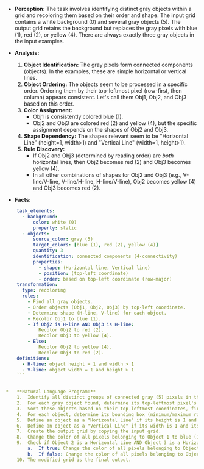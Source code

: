 *   **Perception:** The task involves identifying distinct gray objects within a grid and recoloring them based on their order and shape. The input grid contains a white background (0) and several gray objects (5). The output grid retains the background but replaces the gray pixels with blue (1), red (2), or yellow (4). There are always exactly three gray objects in the input examples.

*   **Analysis:**
    1.  **Object Identification:** The gray pixels form connected components (objects). In the examples, these are simple horizontal or vertical lines.
    2.  **Object Ordering:** The objects seem to be processed in a specific order. Ordering them by their top-leftmost pixel (row-first, then column) appears consistent. Let's call them Obj1, Obj2, and Obj3 based on this order.
    3.  **Color Assignment:**
        *   Obj1 is consistently colored blue (1).
        *   Obj2 and Obj3 are colored red (2) and yellow (4), but the specific assignment depends on the shapes of Obj2 and Obj3.
    4.  **Shape Dependency:** The shapes relevant seem to be "Horizontal Line" (height=1, width>1) and "Vertical Line" (width=1, height>1).
    5.  **Rule Discovery:**
        *   If Obj2 and Obj3 (determined by reading order) are *both* horizontal lines, then Obj2 becomes red (2) and Obj3 becomes yellow (4).
        *   In all other combinations of shapes for Obj2 and Obj3 (e.g., V-line/V-line, V-line/H-line, H-line/V-line), Obj2 becomes yellow (4) and Obj3 becomes red (2).

*   **Facts:**
    
```yaml
    task_elements:
      - background:
          color: white (0)
          property: static
      - objects:
          source_color: gray (5)
          target_colors: [blue (1), red (2), yellow (4)]
          quantity: 3
          identification: connected components (4-connectivity)
          properties:
            - shape: (Horizontal line, Vertical line)
            - position: (top-left coordinate)
            - order: based on top-left coordinate (row-major)
    transformation:
      type: recoloring
      rules:
        - Find all gray objects.
        - Order objects (Obj1, Obj2, Obj3) by top-left coordinate.
        - Determine shape (H-line, V-line) for each object.
        - Recolor Obj1 to blue (1).
        - If Obj2 is H-line AND Obj3 is H-line:
            Recolor Obj2 to red (2).
            Recolor Obj3 to yellow (4).
        - Else:
            Recolor Obj2 to yellow (4).
            Recolor Obj3 to red (2).
    definitions:
      - H-line: object height = 1 and width > 1
      - V-line: object width = 1 and height > 1
    ```


*   **Natural Language Program:**
    1.  Identify all distinct groups of connected gray (5) pixels in the input grid. Treat adjacent (up, down, left, right) gray pixels as part of the same group (object).
    2.  For each gray object found, determine its top-leftmost pixel's coordinates (minimum row index, then minimum column index).
    3.  Sort these objects based on their top-leftmost coordinates, first by row index (ascending), then by column index (ascending). Label these sorted objects as Object 1, Object 2, and Object 3.
    4.  For each object, determine its bounding box (minimum/maximum row/column). Calculate its height and width.
    5.  Define an object as a "Horizontal Line" if its height is 1 and its width is greater than 1.
    6.  Define an object as a "Vertical Line" if its width is 1 and its height is greater than 1.
    7.  Create the output grid by copying the input grid.
    8.  Change the color of all pixels belonging to Object 1 to blue (1) in the output grid.
    9.  Check if Object 2 is a Horizontal Line AND Object 3 is a Horizontal Line.
        a.  If true: Change the color of all pixels belonging to Object 2 to red (2) and all pixels belonging to Object 3 to yellow (4) in the output grid.
        b.  If false: Change the color of all pixels belonging to Object 2 to yellow (4) and all pixels belonging to Object 3 to red (2) in the output grid.
    10. The modified grid is the final output.